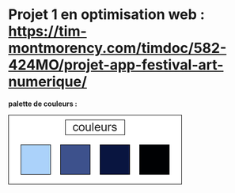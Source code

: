 # Projet 1 en optimisation web : https://tim-montmorency.com/timdoc/582-424MO/projet-app-festival-art-numerique/

**palette de couleurs :**

![Palette de couleurs](medias/images/couleurs_projet_1.png)
